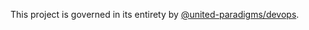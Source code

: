 This project is governed in its entirety by [@united-paradigms/devops](https://github.com/orgs/united-paradigms/teams/devops).
